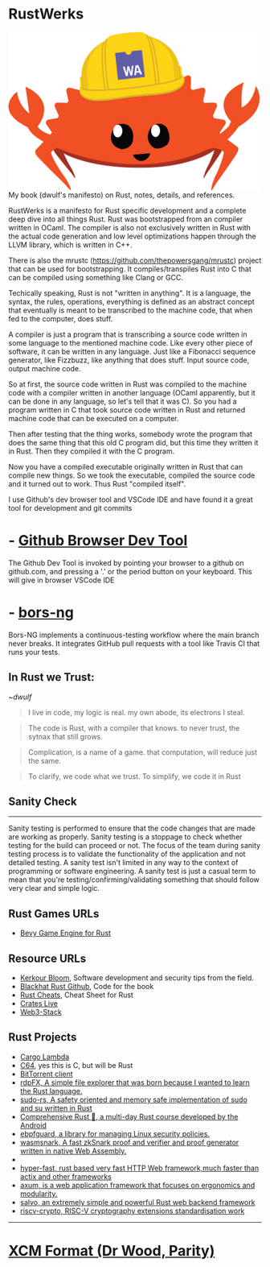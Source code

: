 # RustWerks
<img src="/images/wasm-ferris.png" align="left" width="500px"/>
My book (dwulf's manifesto) on Rust, notes, details, and references.

RustWerks is a manifesto for Rust specific development and a complete deep dive into 
all things Rust.  Rust was bootstrapped from an compiler written in OCaml. 
The compiler is also not exclusively written in Rust 
with the actual code generation and low level optimizations happen through the LLVM library, 
which is written in C++.

There is also the mrustc (https://github.com/thepowersgang/mrustc) project that can be used for bootstrapping. 
It compiles/transpiles Rust into C that can be compiled using something like Clang or GCC.

Techically speaking, Rust is not "written in anything". It is a language, the syntax, the rules, operations, everything is defined as an abstract concept that eventually is meant to be transcribed to the machine code, that when fed to the computer, does stuff.

A compiler is just a program that is transcribing a source code written in some language to the mentioned machine code. Like every other piece of software, it can be written in any language. Just like a Fibonacci sequence generator, like Fizzbuzz, like anything that does stuff. Input source code, output machine code.

So at first, the source code written in Rust was compiled to the machine code with a compiler written in another language (OCaml apparently, but it can be done in any language, so let's tell that it was C). So you had a program written in C that took source code written in Rust and returned machine code that can be executed on a computer.

Then after testing that the thing works, somebody wrote the program that does the same thing that this old C program did, but this time they written it in Rust. Then they compiled it with the C program.

Now you have a compiled executable originally written in Rust that can compile new things. So we took the executable, compiled the source code and it turned out to work. Thus Rust "compiled itself".


I use Github's dev browser tool
and VSCode IDE and have found it a great tool for development and git commits

# - [Github Browser Dev Tool](https://github.dev/github/dev)
The Github Dev Tool is invoked by pointing your browser to a github on github.com,
and pressing a '.' or the period button on your keyboard.  This will give in browser VSCode IDE

# - [bors-ng](https://github.com/bors-ng/bors-ng)
Bors-NG implements a continuous-testing workflow where the main branch never breaks. It integrates GitHub pull requests with a tool like Travis CI that runs your tests.

## In Rust we Trust:
*~dwulf*

> I live in code,
> my logic is real.
> my own abode,
> its electrons I steal.

> The code is Rust,
> with a compiler that knows.
> to never trust,
> the sytnax that still grows.

> Complication, 
> is a name of a game.
> that computation,
> will reduce just the same.

> To clarify,
> we code what we trust.
> To simplify,
> we code it in Rust

## Sanity Check
---
Sanity testing is performed to ensure that the code changes that are made are working as properly. 
Sanity testing is a stoppage to check whether testing for the build can proceed or not. 
The focus of the team during sanity testing process is to validate the functionality of the application and not detailed testing.
A sanity test isn't limited in any way to the context of programming or software engineering. 
A sanity test is just a casual term to mean that you're testing/confirming/validating something that should follow very clear and simple logic.


## Rust Games URLs
- [Bevy Game Engine for Rust](https://bevyengine.org/)


## Resource URLs
- [Kerkour Bloom](https://kerkour.com/), Software development and security tips from the field.
- [Blackhat Rust Github](https://github.com/skerkour/black-hat-rust), Code for the book
- [Rust Cheats](https://cheats.rs/), Cheat Sheet for Rust
- [Crates Live](https://crates.live/rand/0.8.4)
- [Web3-Stack](https://github.com/open-web3-stack/open-runtime-module-library)

## Rust Projects
- [Cargo Lambda](https://github.com/cargo-lambda/cargo-lambda)
- [C64](https://github.com/onnokort/semu-c64), yes this is C, but will be Rust
- [BitTorrent client](https://github.com/gabrieldemian/vincenzo)
- [rdpFX, A simple file explorer that was born because I wanted to learn the Rust language.](https://github.com/RickyDane/rdpFX)
- [sudo-rs, A safety oriented and memory safe implementation of sudo and su written in Rust](https://github.com/memorysafety/sudo-rs)
- [Comprehensive Rust 🦀, a multi-day Rust course developed by the Android](https://github.com/google/comprehensive-rust)
- [ebpfguard, a library for managing Linux security policies.](https://github.com/deepfence/ebpfguard)
- [wasmsnark, A fast zkSnark proof and verifier and proof generator written in native Web Assembly.](https://github.com/iden3/wasmsnark)
- []()
- [hyper-fast, rust based very fast HTTP Web framework,much faster than actix and other frameworks](https://github.com/hyper-fast/hyper-fast)
- [axum, is a web application framework that focuses on ergonomics and modularity.](https://github.com/tokio-rs/axum)
- [salvo, an extremely simple and powerful Rust web backend framework](https://github.com/salvo-rs/salvo)
- [riscv-crypto, RISC-V cryptography extensions standardisation work](https://github.com/riscv/riscv-crypto)
---

# [XCM Format (Dr Wood, Parity)](https://github.com/paritytech/xcm-format)

